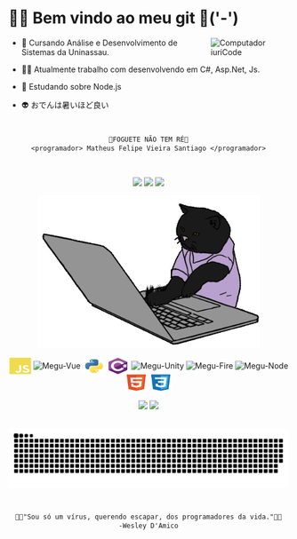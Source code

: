 # 🐱‍🏍 Bem vindo ao meu git 👋('-') 

<div>
<img src="https://c.tenor.com/itjFesV8_RUAAAAi/soulja-boy-pepe.gif" min-width="400px" max-width="140px" width="140px" align="right" alt="Computador iuriCode">

</div>

- 🤠 Cursando Análise e Desenvolvimento de Sistemas da Uninassau. 

- 🐱‍👤 Atualmente trabalho com desenvolvendo em C#, Asp.Net, Js.

- 🍇 Estudando sobre Node.js

- 👽 おでんは暑いほど良い

#


<div align="center">


    🚀FOGUETE NÃO TEM RÉ🚀
    <programador> Matheus Felipe Vieira Santiago </programador>

<br>
<p>

  <a href ="mailto:matheus.felipe55391@gmail.com">
  <img src="https://img.shields.io/badge/Gmail-D14836?style=for-the-badge&logo=gmail&logoColor=white" target="_blank"></a>

  <a href="https://www.linkedin.com/in/matheus-felipe-vieira-santiago-5a321a208/" alt="Linkedin">
  <img src="https://img.shields.io/badge/LinkedIn-0077B5?style=for-the-badge&logo=linkedin&logoColor=white" /></a>

  <a href="https://www.youtube.com/channel/UCLz2c241hvFzWu53Xx35Ojg" alt="Youtube">
  <img src="https://img.shields.io/badge/YouTube-FF0000?style=for-the-badge&logo=youtube&logoColor=white"/></a>

</p>
<img src="https://raw.githubusercontent.com/HolyZheng/holyZheng-blog/master/images/coding.gif" min-width="400px" max-width="400px" width="400px" align="center" alt="Computador iuriCode">
<div style="display: inline_block"><br>
    <img align="center" alt="Megu-Js" height="30" width="40" src="https://raw.githubusercontent.com/devicons/devicon/master/icons/javascript/javascript-plain.svg">
    <img align="center" alt="Megu-Vue" height="30" width="40" src="https://cdn.jsdelivr.net/gh/devicons/devicon/icons/vuejs/vuejs-original.svg">
    <img align="center" alt="Megu-Python" height="30" width="40" src="https://raw.githubusercontent.com/devicons/devicon/master/icons/python/python-original.svg">
    <img align="center" alt="Megu-Csharp" height="30" width="40" src="https://raw.githubusercontent.com/devicons/devicon/master/icons/csharp/csharp-original.svg">
    <img align="center" alt="Megu-Unity" height="30" width="40" src="https://cdn.jsdelivr.net/gh/devicons/devicon/icons/unity/unity-original.svg">
    <img align="center" alt="Megu-Fire" height="30" width="40" src="https://cdn.jsdelivr.net/gh/devicons/devicon/icons/firebase/firebase-plain.svg">
    <img align="center" alt="Megu-Node" height="30" width="40" src="https://cdn.jsdelivr.net/gh/devicons/devicon/icons/nodejs/nodejs-original.svg">
    <img align="center" alt="Megu-HTML" height="30" width="40" src="https://raw.githubusercontent.com/devicons/devicon/master/icons/html5/html5-original.svg">
    <img align="center" alt="Megu-CSS" height="30" width="40" src="https://raw.githubusercontent.com/devicons/devicon/master/icons/css3/css3-original.svg">
</div>
<br>
    
<div >
  <img height="180" src="https://github-readme-stats.vercel.app/api?username=matheus55391&show_icons=true&theme=dracula&count_private=true"/>
  <img height="180" src="https://github-readme-stats.vercel.app/api/top-langs/?username=matheus55391&hide=TeX&langs_count=10&theme=dracula&layout=compact&langs_count=7)](https://github.com/anuraghazra/github-readme-stats"/>
</div>
<br>
    
    
  ![Snake animation](https://github.com/matheus55391/matheus55391/blob/output/github-contribution-grid-snake.svg)



#

<div>


    🐱‍🏍⁠"Sou só um vírus, querendo escapar, dos programadores da vida."🐱‍🏍
    -Wesley D'Amico

</div>
</div>
